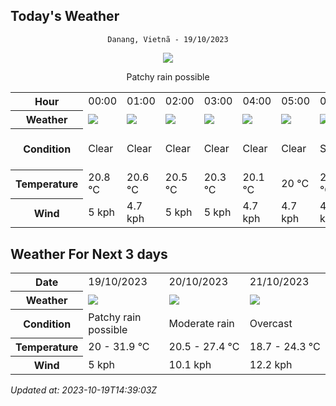 ## Today's Weather
<div align="center">


`Danang, Vietnã - 19/10/2023`

<img src="https://cdn.weatherapi.com/weather/64x64/day/176.png"/>

Patchy rain possible

</div>


<table>
    <tr>
        <th>Hour</th>
        <td>00:00</td><td>01:00</td><td>02:00</td><td>03:00</td><td>04:00</td><td>05:00</td><td>06:00</td><td>07:00</td><td>08:00</td><td>09:00</td><td>10:00</td><td>11:00</td><td>12:00</td><td>13:00</td><td>14:00</td><td>15:00</td><td>16:00</td><td>17:00</td><td>18:00</td><td>19:00</td><td>20:00</td><td>21:00</td><td>22:00</td><td>23:00</td>
    </tr>
    <tr>
        <th>Weather</th>
        <td><img src="https://cdn.weatherapi.com/weather/64x64/night/113.png"></img></td><td><img src="https://cdn.weatherapi.com/weather/64x64/night/113.png"></img></td><td><img src="https://cdn.weatherapi.com/weather/64x64/night/113.png"></img></td><td><img src="https://cdn.weatherapi.com/weather/64x64/night/113.png"></img></td><td><img src="https://cdn.weatherapi.com/weather/64x64/night/113.png"></img></td><td><img src="https://cdn.weatherapi.com/weather/64x64/night/113.png"></img></td><td><img src="https://cdn.weatherapi.com/weather/64x64/day/113.png"></img></td><td><img src="https://cdn.weatherapi.com/weather/64x64/day/113.png"></img></td><td><img src="https://cdn.weatherapi.com/weather/64x64/day/113.png"></img></td><td><img src="https://cdn.weatherapi.com/weather/64x64/day/113.png"></img></td><td><img src="https://cdn.weatherapi.com/weather/64x64/day/113.png"></img></td><td><img src="https://cdn.weatherapi.com/weather/64x64/day/113.png"></img></td><td><img src="https://cdn.weatherapi.com/weather/64x64/day/113.png"></img></td><td><img src="https://cdn.weatherapi.com/weather/64x64/day/113.png"></img></td><td><img src="https://cdn.weatherapi.com/weather/64x64/day/176.png"></img></td><td><img src="https://cdn.weatherapi.com/weather/64x64/day/176.png"></img></td><td><img src="https://cdn.weatherapi.com/weather/64x64/day/176.png"></img></td><td><img src="https://cdn.weatherapi.com/weather/64x64/day/116.png"></img></td><td><img src="https://cdn.weatherapi.com/weather/64x64/night/116.png"></img></td><td><img src="https://cdn.weatherapi.com/weather/64x64/night/116.png"></img></td><td><img src="https://cdn.weatherapi.com/weather/64x64/night/143.png"></img></td><td><img src="https://cdn.weatherapi.com/weather/64x64/night/143.png"></img></td><td><img src="https://cdn.weatherapi.com/weather/64x64/night/143.png"></img></td><td><img src="https://cdn.weatherapi.com/weather/64x64/night/143.png"></img></td>
    </tr>
    <tr>
        <th>Condition</th>
        <td width="200px">Clear</td><td width="200px">Clear</td><td width="200px">Clear</td><td width="200px">Clear</td><td width="200px">Clear</td><td width="200px">Clear</td><td width="200px">Sunny</td><td width="200px">Sunny</td><td width="200px">Sunny</td><td width="200px">Sunny</td><td width="200px">Sunny</td><td width="200px">Sunny</td><td width="200px">Sunny</td><td width="200px">Sunny</td><td width="200px">Patchy rain possible</td><td width="200px">Patchy rain possible</td><td width="200px">Patchy rain possible</td><td width="200px">Partly cloudy</td><td width="200px">Partly cloudy</td><td width="200px">Partly cloudy</td><td width="200px">Mist</td><td width="200px">Mist</td><td width="200px">Mist</td><td width="200px">Mist</td>
    </tr>
    <tr>
        <th>Temperature</th>
        <td>20.8 °C</td><td>20.6 °C</td><td>20.5 °C</td><td>20.3 °C</td><td>20.1 °C</td><td>20 °C</td><td>20.1 °C</td><td>21.9 °C</td><td>24.9 °C</td><td>27.3 °C</td><td>29.7 °C</td><td>31.1 °C</td><td>31.9 °C</td><td>31.9 °C</td><td>30.9 °C</td><td>29.2 °C</td><td>27 °C</td><td>25.4 °C</td><td>23.4 °C</td><td>23.2 °C</td><td>23 °C</td><td>22.8 °C</td><td>22.7 °C</td><td>22.6 °C</td>
    </tr>
    <tr>
        <th>Wind</th>
        <td>5 kph</td><td>4.7 kph</td><td>5 kph</td><td>5 kph</td><td>4.7 kph</td><td>4.7 kph</td><td>4.7 kph</td><td>3.6 kph</td><td>3.6 kph</td><td>1.8 kph</td><td>2.2 kph</td><td>1.4 kph</td><td>1.4 kph</td><td>2.9 kph</td><td>2.5 kph</td><td>2.5 kph</td><td>4.3 kph</td><td>2.9 kph</td><td>2.5 kph</td><td>1.8 kph</td><td>1.4 kph</td><td>3.6 kph</td><td>1.4 kph</td><td>1.4 kph</td>
    </tr>
</table>


## Weather For Next 3 days


<table>
    <tr>
        <th>Date</th>
        <td>19/10/2023</td><td>20/10/2023</td><td>21/10/2023</td>
    </tr>
    <tr>
        <th>Weather</th>
        <td><img src="https://cdn.weatherapi.com/weather/64x64/day/176.png"/></td><td><img src="https://cdn.weatherapi.com/weather/64x64/day/302.png"/></td><td><img src="https://cdn.weatherapi.com/weather/64x64/day/122.png"/></td>
    </tr>
    <tr>
        <th>Condition</th>
        <td width="200px">Patchy rain possible</td><td width="200px">Moderate rain</td><td width="200px">Overcast</td>
    </tr>
    <tr>
        <th>Temperature</th>
        <td>20 -  31.9 °C</td><td>20.5 -  27.4 °C</td><td>18.7 -  24.3 °C</td>
    </tr>
    <tr>
        <th>Wind</th>
        <td>5 kph</td><td>10.1 kph</td><td>12.2 kph</td>
    </tr>
</table>


*Updated at: 2023-10-19T14:39:03Z*
